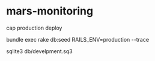 mars-monitoring
===============

cap production deploy

bundle exec rake db:seed RAILS_ENV=production --trace

sqlite3 db/develpment.sq3